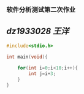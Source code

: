 ### 软件分析测试第二次作业
*dz1933028 王洋*
---
```C
#include<stdio.h>

int main(void){
	
	for(int i=0;i<10;i++){
		int j=i+3;
	}
}
```

